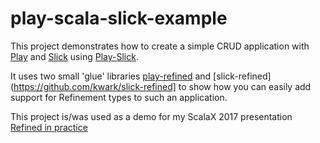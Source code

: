 # play-scala-slick-example

This project demonstrates how to create a simple CRUD application with [Play](https://www.playframework.com/) and [Slick](http://slick.lightbend.com/doc/3.2.1/) using [Play-Slick](https://www.playframework.com/documentation/latest/PlaySlick).

It uses two small 'glue' libraries [play-refined](https://github.com/kwark/play-refined) and [slick-refined](https://github.com/kwark/slick-refined] to show how you can easily add support for Refinement types to such an application.

This project is/was used as a demo for my ScalaX 2017 presentation [Refined in practice](https://github.com/kwark/refined-in-practice)


